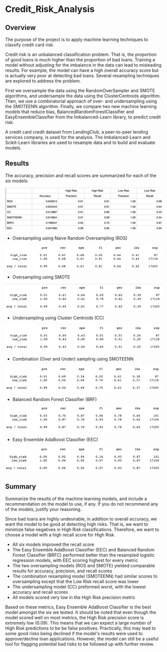 # Credit_Risk_Analysis

## Overview

The purpose of the project is to apply machine learning techniques to classify credit card risk.

Credit risk is an unbalanced classification problem. That is, the proportion of good loans is much higher than the proportion of bad loans. Training a model without adjusting for the imbalance in the data can lead to misleading results. For example, the model can have a high overall accuracy score but is actually very poor at detecting bad loans. Several resampling techniques are explored to address the problem. 

First we oversample the data using the RandomOverSampler and SMOTE algorithms, and undersample the data using the ClusterCentroids algorithm. Then, we use a combinatorial approach of over- and undersampling using the SMOTEENN algorithm. Finally, we compare two new machine learning models that reduce bias, BalancedRandomForestClassifier and EasyEnsembleClassifier from the Imbalanced-Learn library, to predict credit risk. 

A credit card credit dataset from LendingClub, a peer-to-peer lending services company, is used for the analysis. The Imbalanced-Learn and Scikit-Learn libraries are used to resample data and to build and evaluate models. 



## Results

The accuracy, precision and recall scores are summarized for each of the six models:

![summary](summary.png)




- Oversampling using Naive Random Oversampling (ROS)

![ros_report](ros_report.png)



- Oversampling using SMOTE 

![smote_report](smote_report.png)



- Undersampling using Cluster Centroids (CC)

![cc_report](cc_report.png)



- Combination (Over and Under) sampling using SMOTEENN

![smoteenn_report](smoteenn_report.png)



- Balanced Random Forest Classifier (BRF)

![brf_report](brf_report.png)



- Easy Ensemble AdaBoost Classifier (EEC)

![eec_report](eec_report.png)




## Summary

Summarize the results of the machine learning models, and include a recommendation on the model to use, if any. If you do not recommend any of the models, justify your reasoning.


Since bad loans are highly undesirable, in addition to overall accuracy, we want the model to be good at detecting high risks. That is, we want to minimize false negatives in High Risk classifications. Therefore, we want to choose a model with a high recall score for High Risk.

- All six models improved the recall score
- The Easy Ensemble AdaBoost Classifier (EEC) and Balanced Random Forest Classifier (BRFC) performed better than the resampled logistic regression models, with EEC scoring highest for every metric
- The two oversampling models (ROS and SMOTE) yielded comparable results for accuracy, precision, and recall scores
- The combination resampling model (SMOTEENN) had similar scores to oversampling except that the Low Risk recall score was lower
- The undersampling model (CC) preformed worst, with the lowest accuracy and recall scores
- All models scored very low in the High Risk precision metric

Based on these metrics, Easy Ensemble AdaBoost Classifier is the best model amongst the six we tested. It should be noted that even though the model scored well on most metrics, the High Risk precision score is extremely low (0.09). This means that we can expect a large number of High Risk predictions to be be false positives. Practically, this may lead to some good risks being declined if the model's results were used to approve/decline loan applications. However, the model can still be a useful tool for flagging potential bad risks to be followed up with further review.


